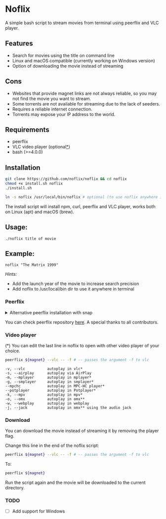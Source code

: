 # Noflix

A simple bash script to stream movies from terminal using peerflix and VLC player.

## Features

- Search for movies using the title on command line
- Linux and macOS compatible (currently working on Windows version)
- Option of downloading the movie instead of streaming

## Cons

- Websites that provide magnet links are not always reliable, so you may not find the movie you want to stream.
- Some torrents are not available for streaming due to the lack of seeders.
- Requires a reliable internet connection.
- Torrents may expose your IP address to the world.

## Requirements

- peerflix
- VLC video player (optional[*](#video-player))
- bash (>=4.0.0)

## Installation

```bash
git clone https://github.com/noflix/noflix && cd noflix
chmod +x install.sh noflix
./install.sh
```

```bash
ln -s noflix /usr/local/bin/noflix # optional (to use noflix anywhere in terminal)
```

The install script will install npm, curl, peerflix and VLC player, works both on Linux (apt) and macOS (brew).

## Usage:

```
./noflix title of movie 
```

## Example:

```
noflix "The Matrix 1999"
```

*Hints:*

- Add the launch year of the movie to increase search precision
- Add noflix to /usr/local/bin dir to use it anywhere in terminal

### Peerflix

<!-- Collapsible section - TODO add this to install.sh -->
<details>
<summary>Alternative peerflix installation with snap</summary>

```
sudo apt install snapd
```

```
sudo snap install peerflix --edge
```

</details>

You can check peerflix repository [here](). A special thanks to all contributors.

### Video player

(\*) You can edit the last line in noflix to open with other video player of your choice.

```bash
peerflix ${magnet} --vlc -- -f # -- passes the argument -f to vlc
```

```
-v, --vlc          autoplay in vlc*                             
-s, --airplay      autoplay via AirPlay                         
-m, --mplayer      autoplay in mplayer*                         
-g, --smplayer     autoplay in smplayer*                        
--mpchc            autoplay in MPC-HC player*                   
--potplayer        autoplay in Potplayer*                       
-k, --mpv          autoplay in mpv*                             
-o, --omx          autoplay in omx**                            
-w, --webplay      autoplay in webplay                          
-j, --jack         autoplay in omx** using the audio jack
```

### Download

You can download the movie instead of streaming it by removing the player flag.

Change this line in the end of the noflix script:

```bash
peerflix ${magnet} --vlc -- -f # -- passes the argument -f to vlc
```

To:

```bash
peerflix ${magnet}
```

Run the script again and the movie will be downloaded to the current directory.

### TODO

- [ ] Add support for Windows
